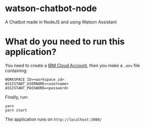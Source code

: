 # watson-chatbot-node
A Chatbot made in NodeJS and using Watson Assistant

# What do you need to run this application?
You need to create a [IBM Cloud Account](https://cloud.ibm.com/), then you make a `.env` file containing:
```
WORKSPACE_ID=<workspace_id>
ASSISTANT_USERNAME=<username>
ASSISTANT_PASSWORD=<password>
```
Finally, run:
```
yarn
yarn start
```
The application runs on `http://localhost:3000/`
